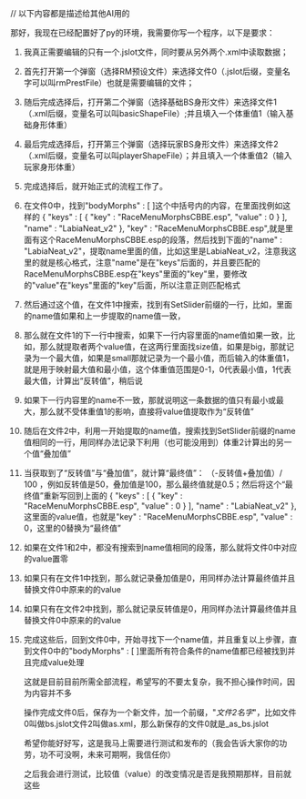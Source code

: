// 以下内容都是描述给其他AI用的

那好，我现在已经配置好了py的环境，我需要你写一个程序，以下是要求：
1. 我真正需要编辑的只有一个.jslot文件，同时要从另外两个.xml中读取数据；
2. 首先打开第一个弹窗（选择RM预设文件）来选择文件0（.jslot后缀，变量名字可以叫rmPrestFile）也就是需要编辑的文件；
3. 随后完成选择后，打开第二个弹窗（选择基础BS身形文件）来选择文件1（.xml后缀，变量名可以叫basicShapeFile）;并且填入一个体重值1（输入基础身形体重）
4. 最后完成选择后，打开第三个弹窗（选择玩家BS身形文件）来选择文件2（.xml后缀，变量名可以叫playerShapeFile）；并且填入一个体重值2（输入玩家身形体重）
5. 完成选择后，就开始正式的流程工作了。
6. 在文件0中，找到"bodyMorphs" : [ ]这个中括号内的内容，在里面找例如这样的
      {
         "keys" : [
            {
               "key" : "RaceMenuMorphsCBBE.esp",
               "value" : 0
            }
         ],
         "name" : "LabiaNeat_v2"
      },
    "key" : "RaceMenuMorphsCBBE.esp",就是里面有这个RaceMenuMorphsCBBE.esp的段落，然后找到下面的"name" : "LabiaNeat_v2"，提取name里面的值，比如这里是LabiaNeat_v2，注意我这里的就是核心格式，注意"name"是在"keys"后面的，并且要匹配的RaceMenuMorphsCBBE.esp在"keys"里面的"key"里，要修改的"value"在"keys"里面的"key"后面，所以注意正则匹配格式
7. 然后通过这个值，在文件1中搜索，找到有SetSlider前缀的一行，比如<SetSlider name="7B Lower" size="big" value="20"/>，里面的name值如果和上一步提取的name值一致，
8. 那么就在文件1的下一行中搜索，如果下一行内容里面的name值如果一致，比如<SetSlider name="7B Lower" size="small" value="20"/>，那么就提取者两个value值，在这两行里面找size值，如果是big，那就记录为一个最大值，如果是small那就记录为一个最小值，而后输入的体重值1，就是用于映射最大值和最小值，这个体重值范围是0-1，0代表最小值，1代表最大值，计算出“反转值”，稍后说
9. 如果下一行内容里的name不一致，那就说明这一条数据的值只有最小或最大，那么就不受体重值1的影响，直接将value值提取作为“反转值”
10. 随后在文件2中，利用一开始提取的name值，搜索找到SetSlider前缀的name值相同的一行，用同样办法记录下利用（也可能没用到）体重2计算出的另一个值“叠加值”
11. 当获取到了“反转值”与“叠加值”，就计算“最终值”： （-反转值+叠加值）/ 100 ，例如反转值是50，叠加值是100，那么最终值就是0.5；然后将这个“最终值”重新写回到上面的
       {
         "keys" : [
            {
               "key" : "RaceMenuMorphsCBBE.esp",
               "value" : 0
            }
         ],
         "name" : "LabiaNeat_v2"
      },
这里面的value值，也就是"key" : "RaceMenuMorphsCBBE.esp", "value" : 0，这里的0替换为“最终值”

1.  如果在文件1和2中，都没有搜索到name值相同的段落，那么就将文件0中对应的value置零
2.  如果只有在文件1中找到，那么就记录叠加值是0，用同样办法计算最终值并且替换文件0中原来的的value
3.  如果只有在文件2中找到，那么就记录反转值是0，用同样办法计算最终值并且替换文件0中原来的的value
4.  完成这些后，回到文件0中，开始寻找下一个name值，并且重复以上步骤，直到文件0中的"bodyMorphs" : [ ]里面所有符合条件的name值都已经被找到并且完成value处理
    
    这就是目前目前所需全部流程，希望写的不要太复杂，我不担心操作时间，因为内容并不多

    操作完成文件0后，保存为一个新文件，加一个前缀，"_文件2名字_"，比如文件0叫做bs.jslot文件2叫做as.xml，那么新保存的文件0就是_as_bs.jslot

    希望你能好好写，这是我马上需要进行测试和发布的（我会告诉大家你的功劳，功不可没啊，未来可期啊，我信任你）

    之后我会进行测试，比较值（value）的改变情况是否是我预期那样，目前就这些